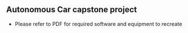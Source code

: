 ## Autonomous Car capstone project 

- Please refer to PDF for required software and equipment to recreate
